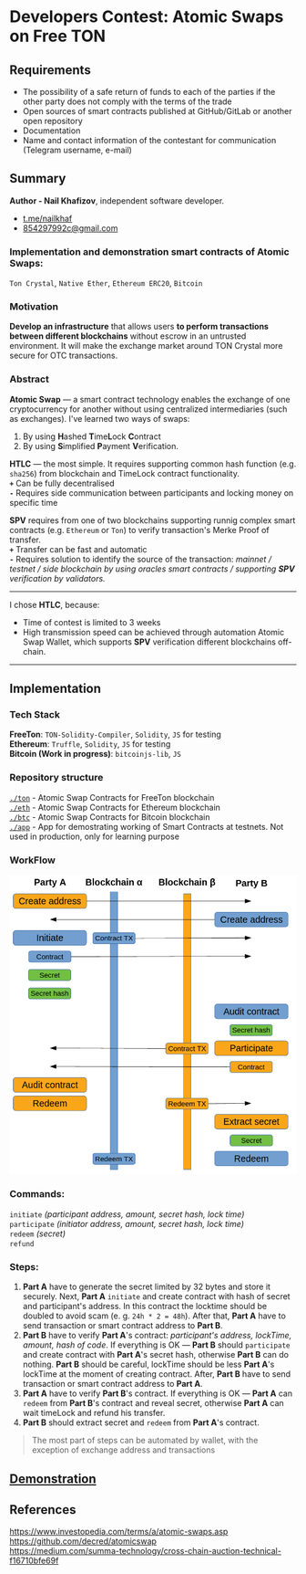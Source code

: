 # Developers Contest: Atomic Swaps on Free TON

## Requirements
* The possibility of a safe return of funds to each of the parties if the other party does not comply with the terms of the trade
* Open sources of smart contracts published at GitHub/GitLab or another open repository
* Documentation
* Name and contact information of the contestant for communication (Telegram username, e-mail)

## Summary

**Author - Nail Khafizov**, independent software developer. 
- [t.me/nailkhaf](t.me/nailkhaf)    
- 854297992c@gmail.com

### Implementation and demonstration smart contracts of Atomic Swaps:
`Ton Crystal`, `Native Ether`, `Ethereum ERC20`, `Bitcoin`

### Motivation
**Develop an infrastructure** that allows users **to perform transactions between different blockchains** without escrow in an untrusted environment. It will make the exchange market around TON Crystal more secure for OTC transactions.

### Abstract 
**Atomic Swap** — a smart contract technology enables the exchange of one cryptocurrency for another without using centralized intermediaries (such as exchanges). 
I've learned two ways of swaps:
1. By using **H**ashed **T**ime**L**ock **C**ontract
2. By using **S**implified **P**ayment **V**erification.

**HTLC** — the most simple. It requires supporting common hash function (e.g. `sha256`) from blockchain and TimeLock contract functionality.    
**`+`** Сan be fully decentralised  
**`-`** Requires side communication between participants and locking money on specific time

**SPV** requires from one of two blockchains supporting runnig complex smart contracts (e.g. `Ethereum` or `Ton`) to verify transaction's Merke Proof of transfer.  
**`+`** Transfer can be fast and automatic  
**`-`** Requires solution to identify the source of the transaction: 
*mainnet / testnet / side blockchain by using oracles smart contracts / supporting **SPV** verification by validators.*

---

I chose **HTLC**, because:
- Time of contest is limited to 3 weeks
- High transmission speed can be achieved through automation Atomic Swap Wallet, which supports **SPV** verification different blockchains off-chain.
---

## Implementation

### Tech Stack
**FreeTon**: `TON-Solidity-Compiler`, `Solidity`, `JS` for testing  
**Ethereum**: `Truffle`, `Solidity`, `JS` for testing  
**Bitcoin (Work in progress)**: `bitcoinjs-lib`, `JS`

### Repository structure
[`./ton`](https://github.com/nailkhaf/freeton-atomic-swap/tree/master/ton) - Atomic Swap Contracts for FreeTon blockchain  
[`./eth`](https://github.com/nailkhaf/freeton-atomic-swap/tree/master/eth) - Atomic Swap Contracts for Ethereum blockchain  
[`./btc`](https://github.com/nailkhaf/freeton-atomic-swap/tree/master/btc) - Atomic Swap Contracts for Bitcoin blockchain  
[`./app`](https://github.com/nailkhaf/freeton-atomic-swap/tree/master/app) - App for demostrating working of Smart Contracts at testnets. Not used in production, only for learning purpose

### WorkFlow

![workflow image](./workflow.png)

### Commands:
`initiate` *(participant address, amount, secret hash, lock time)*    
`participate` *(initiator address, amount, secret hash, lock time)*   
`redeem` *(secret)*  
`refund`  

### Steps:

1. **Part A** have to generate the secret limited by 32 bytes and store it securely. Next, **Part A** `initiate` and create contract with hash of secret and participant's address. In this contract the locktime should be doubled to avoid scam (e. g. `24h * 2 = 48h`). After that, **Part A** have to send transaction or smart contract address to **Part B**. 
2. **Part B** have to verify **Part A**'s contract: *participant's address, lockTime, amount, hash of code*. If everything is OK — **Part B** should `participate` and create contract with **Part A**'s secret hash, otherwise **Part B** can do nothing. **Part B** should be careful, lockTime should be less **Part A**'s lockTime at the moment of creating contract. After, **Part B** have to send transaction or smart contract address to **Part A**.
3. **Part A** have to verify **Part B**'s contract. If everything is OK — **Part A** can `redeem` from **Part B**'s contract and reveal secret, otherwise **Part A** can wait timeLock and refund his transfer. 
4. **Part B** should extract secret and `redeem` from **Part A**'s contract.

>The most part of steps can be automated by wallet, with the exception of exchange address and transactions

## [Demonstration](https://github.com/nailkhaf/freeton-atomic-swap/blob/master/DEMONSTRATION.md)

## References

https://www.investopedia.com/terms/a/atomic-swaps.asp  
https://github.com/decred/atomicswap  
https://medium.com/summa-technology/cross-chain-auction-technical-f16710bfe69f